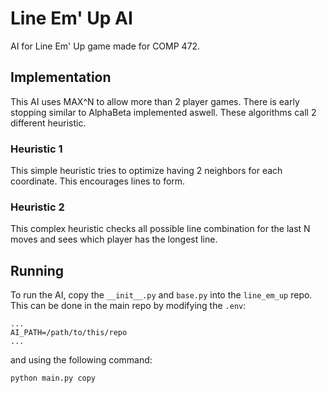 # Line Em' Up AI

AI for Line Em' Up game made for COMP 472.

## Implementation

This AI uses MAX^N to allow more than 2 player games. There is early stopping similar to AlphaBeta implemented aswell. These algorithms call 2 different heuristic.

### Heuristic 1

This simple heuristic tries to optimize having 2 neighbors for each coordinate. This encourages lines to form.

### Heuristic 2

This complex heuristic checks all possible line combination for the last N moves and sees which player has the longest line.

## Running

To run the AI, copy the `__init__.py` and `base.py` into the `line_em_up` repo. This can be done in the main repo by modifying the `.env`:

```
...
AI_PATH=/path/to/this/repo
...
```

and using the following command:

```
python main.py copy
```
